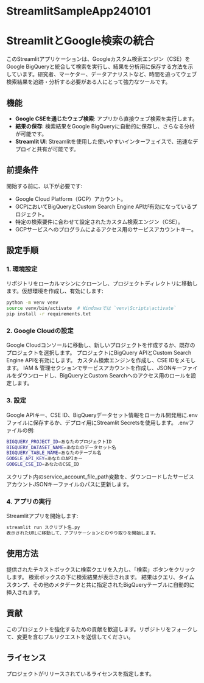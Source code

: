 # StreamlitSampleApp240101
# StreamlitとGoogle検索の統合

このStreamlitアプリケーションは、Googleカスタム検索エンジン（CSE）をGoogle BigQueryと統合して検索を実行し、結果を分析用に保存する方法を示しています。研究者、マーケター、データアナリストなど、時間を追ってウェブ検索結果を追跡・分析する必要がある人にとって強力なツールです。

## 機能

- **Google CSEを通じたウェブ検索**: アプリから直接ウェブ検索を実行します。
- **結果の保存**: 検索結果をGoogle BigQueryに自動的に保存し、さらなる分析が可能です。
- **Streamlit UI**: Streamlitを使用した使いやすいインターフェイスで、迅速なデプロイと共有が可能です。

## 前提条件

開始する前に、以下が必要です:
- Google Cloud Platform（GCP）アカウント。
- GCPにおいてBigQueryとCustom Search Engine APIが有効になっているプロジェクト。
- 特定の検索要件に合わせて設定されたカスタム検索エンジン（CSE）。
- GCPサービスへのプログラムによるアクセス用のサービスアカウントキー。

## 設定手順

### 1. 環境設定

リポジトリをローカルマシンにクローンし、プロジェクトディレクトリに移動します。仮想環境を作成し、有効にします:

```bash
python -m venv venv
source venv/bin/activate  # Windowsでは `venv\Scripts\activate`
pip install -r requirements.txt
```

### 2. Google Cloudの設定
Google Cloudコンソールに移動し、新しいプロジェクトを作成するか、既存のプロジェクトを選択します。
プロジェクトにBigQuery APIとCustom Search Engine APIを有効にします。
カスタム検索エンジンを作成し、CSE IDをメモします。
IAM & 管理セクションでサービスアカウントを作成し、JSONキーファイルをダウンロードし、BigQueryとCustom Searchへのアクセス用のロールを設定します。
### 3. 設定
Google APIキー、CSE ID、BigQueryデータセット情報をローカル開発用に.envファイルに保存するか、デプロイ用にStreamlit Secretsを使用します。
.envファイルの例:
```bash
BIGQUERY_PROJECT_ID=あなたのプロジェクトID
BIGQUERY_DATASET_NAME=あなたのデータセット名
BIGQUERY_TABLE_NAME=あなたのテーブル名
GOOGLE_API_KEY=あなたのAPIキー
GOOGLE_CSE_ID=あなたのCSE_ID
```
スクリプト内のservice_account_file_path変数を、ダウンロードしたサービスアカウントJSONキーファイルのパスに更新します。
### 4. アプリの実行
Streamlitアプリを開始します:
```bash
streamlit run スクリプト名.py
表示されたURLに移動して、アプリケーションとのやり取りを開始します。
```

## 使用方法
提供されたテキストボックスに検索クエリを入力し、「検索」ボタンをクリックします。
検索ボックスの下に検索結果が表示されます。
結果はクエリ、タイムスタンプ、その他のメタデータと共に指定されたBigQueryテーブルに自動的に挿入されます。
## 貢献
このプロジェクトを強化するための貢献を歓迎します。リポジトリをフォークして、変更を含むプルリクエストを送信してください。

## ライセンス
プロジェクトがリリースされているライセンスを指定します。
